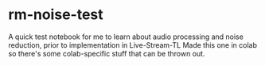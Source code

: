 # rm-noise-test
A quick test notebook for me to learn about audio processing and noise reduction, prior to implementation in Live-Stream-TL
Made this one in colab so there's some colab-specific stuff that can be thrown out. 
